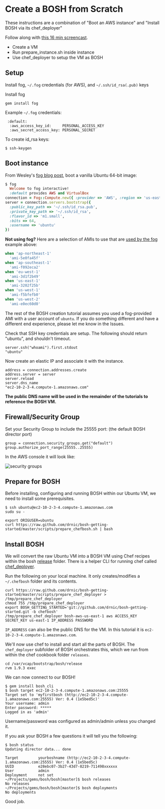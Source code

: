 # Create a BOSH from Scratch

These instructions are a combination of "Boot an AWS instance" and "Install BOSH via its chef_deployer"

Follow along with [this 16 min screencast](https://vimeo.com/40484383).

* Create a VM
* Run prepare_instance.sh inside instance
* Use chef_deployer to setup the VM as BOSH

## Setup

Install fog, `~/.fog` credentials (for AWS), and `~/.ssh/id_rsa(.pub)` keys

Install fog

```
gem install fog
```

Example `~/.fog` credentials:

```
 :default:
  :aws_access_key_id:     PERSONAL_ACCESS_KEY
  :aws_secret_access_key: PERSONAL_SECRET
```
To create id_rsa keys:

```
$ ssh-keygen
```

## Boot instance

From Wesley's [fog blog post](http://www.engineyard.com/blog/2011/spinning-up-cloud-compute-instances/ "Spinning Up Cloud Compute Instances | Engine Yard Blog"), boot a vanilla Ubuntu 64-bit image:

``` ruby
$ fog
  Welcome to fog interactive!
  :default provides AWS and VirtualBox
connection = Fog::Compute.new({ :provider => 'AWS', :region => 'us-east-1' })
server = connection.servers.bootstrap({
  :public_key_path => '~/.ssh/id_rsa.pub',
  :private_key_path => '~/.ssh/id_rsa',
  :flavor_id => 'm1.small',
  :bits => 64,
  :username => 'ubuntu'
})
```

**Not using fog?** Here are a selection of AMIs to use that are [used by the fog](https://github.com/fog/fog/blob/master/lib/fog/aws/models/compute/server.rb#L55-66) example above:

```ruby
when 'ap-northeast-1'
  'ami-5e0fa45f'
when 'ap-southeast-1'
  'ami-f092eca2'
when 'eu-west-1'
  'ami-3d1f2b49'
when 'us-east-1'
  'ami-3202f25b'
when 'us-west-1'
  'ami-f5bfefb0'
when 'us-west-2'
  'ami-e0ec60d0'
```

The rest of the BOSH creation tutorial assumes you used a fog-provided AMI with a user account of `ubuntu`. If you do something different and have a different end experience, please let me know in the Issues.

Check that SSH key credentials are setup. The following should return "ubuntu", and shouldn't timeout.

```
server.ssh("whoami").first.stdout
"ubuntu"
```

Now create an elastic IP and associate it with the instance.

```
address = connection.addresses.create
address.server = server
server.reload
server.dns_name
"ec2-10-2-3-4.compute-1.amazonaws.com"
```

**The public DNS name will be used in the remainder of the tutorials to reference the BOSH VM.**

## Firewall/Security Group

Set your Security Group to include the 25555 port: (the default BOSH director port)

```
group = connection.security_groups.get("default")
group.authorize_port_range(25555..25555)
```

In the AWS console it will look like:

![security groups](https://img.skitch.com/20120414-m9g6ndg3gfjs7kdqhbp2y9a6y.png)

## Prepare for BOSH

Before installing, configuring and running BOSH within our Ubuntu VM, we need to install some prerequisites.

```
$ ssh ubuntu@ec2-10-2-3-4.compute-1.amazonaws.com
sudo su -

export ORIGUSER=ubuntu
curl https://raw.github.com/drnic/bosh-getting-started/master/scripts/prepare_chefbosh.sh | bash
```

## Install BOSH

We will convert the raw Ubuntu VM into a BOSH VM using Chef recipes within the bosh [release](https://github.com/cloudfoundry/bosh/tree/master/release) folder. There is a helper CLI for running chef called [chef_deployer](https://github.com/cloudfoundry/bosh/tree/master/chef_deployer).

Run the following on your local machine. It only creates/modifies a `~/.chefbosh` folder and its contents.

```
curl https://raw.github.com/drnic/bosh-getting-started/master/scripts/prepare_chef_deployer > /tmp/prepare_chef_deployer
chmod 755 /tmp/prepare_chef_deployer
export BOSH_GETTING_STARTED='git://github.com/drnic/bosh-getting-started.git -b chefbosh'
/tmp/prepare_chef_deployer bosh-aws-us-east-1 aws ACCESS_KEY SECRET_KEY us-east-1 IP_ADDRESS PASSWORD
```

`IP_ADDRESS` can also be the public DNS for the VM. In this tutorial it is `ec2-10-2-3-4.compute-1.amazonaws.com`.

We'll now use chef to install and start all the parts of BOSH. The `chef_deployer` subfolder of BOSH orchestrates this, which we run from within the chef cookbook folder `releases`.

```
cd /var/vcap/bootstrap/bosh/release
rvm 1.9.3 exec
```

We can now connect to our BOSH!

```
$ gem install bosh_cli
$ bosh target ec2-10-2-3-4.compute-1.amazonaws.com:25555
Target set to 'myfirstbosh (http://ec2-10-2-3-4.compute-1.amazonaws.com:25555) Ver: 0.4 (1e5bed5c)'
Your username: admin
Enter password: *****
Logged in as 'admin'
```

Username/password was configured as admin/admin unless you changed it.

If you ask your BOSH a few questions it will tell you the following:

```
$ bosh status
Updating director data... done

Target         yourboshname (http://ec2-10-2-3-4.compute-1.amazonaws.com:25555) Ver: 0.4 (1e5bed5c)
UUID           e28ebc07-3b27-43d7-8219-711498xxxxxx
User           admin
Deployment     not set
~/Projects/gems/bosh/bosh[master]$ bosh releases
No releases
~/Projects/gems/bosh/bosh[master]$ bosh deployments
No deployments
```

Good job.

